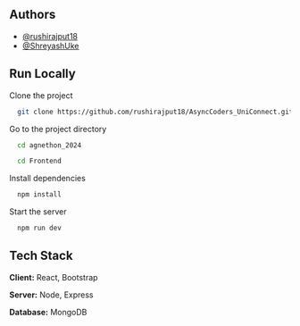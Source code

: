 
## Authors

- [@rushirajput18](https://github.com/rushirajput18)
- [@ShreyashUke](https://github.com/ShreyashUke)


## Run Locally

Clone the project

```bash
  git clone https://github.com/rushirajput18/AsyncCoders_UniConnect.git
```

Go to the project directory

```bash
  cd agnethon_2024
```
```bash
  cd Frontend
```

Install dependencies

```bash
  npm install
```

Start the server

```bash
  npm run dev
```


## Tech Stack

**Client:** React, Bootstrap

**Server:** Node, Express

**Database:** MongoDB

